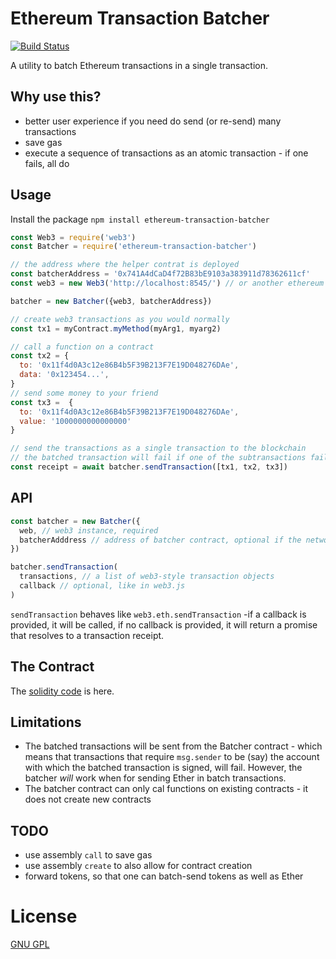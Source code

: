 # Ethereum Transaction Batcher

[![Build Status](https://travis-ci.com/daostack/web3-transaction-batcher.svg?branch=master)](https://travis-ci.com/daostack/web3-transaction-batcher)

A utility to batch Ethereum transactions in a single transaction.

## Why use this?

- better user experience if you need do send (or re-send) many transactions
- save gas
- execute a sequence of transactions as an atomic transaction - if one fails, all do

## Usage

Install the package `npm install ethereum-transaction-batcher`

```javascript
const Web3 = require('web3')
const Batcher = require('ethereum-transaction-batcher')

// the address where the helper contrat is deployed
const batcherAddress = '0x741A4dCaD4f72B83bE9103a383911d78362611cf'
const web3 = new Web3('http://localhost:8545/') // or another ethereum provider

batcher = new Batcher({web3, batcherAddress})

// create web3 transactions as you would normally
const tx1 = myContract.myMethod(myArg1, myarg2)

// call a function on a contract
const tx2 = {
  to: '0x11f4d0A3c12e86B4b5F39B213F7E19D048276DAe',
  data: '0x123454...',
}
// send some money to your friend
const tx3 =  {
  to: '0x11f4d0A3c12e86B4b5F39B213F7E19D048276DAe',
  value: '1000000000000000'
}

// send the transactions as a single transaction to the blockchain
// the batched transaction will fail if one of the subtransactions fail
const receipt = await batcher.sendTransaction([tx1, tx2, tx3])


```
## API


```javascript
const batcher = new Batcher({
  web, // web3 instance, required
  batcherAdddress // address of batcher contract, optional if the network is main or rinkeby
})
```

```javascript
batcher.sendTransaction(
  transactions, // a list of web3-style transaction objects
  callback // optional, like in web3.js
)

```
`sendTransaction` behaves like `web3.eth.sendTransaction` -if a callback is provided, it will be called, if no callback is provided, it will return a promise that resolves to a transaction receipt.

## The Contract

The [solidity code](./contracts/Batcher.sol) is here.

## Limitations

* The batched transactions will be sent from the Batcher contract - which means that transactions that require `msg.sender` to be (say) the account  with which the batched transaction is signed, will fail. However, the batcher _will_ work when for sending Ether in batch transactions.
* The batcher contract can only cal functions on existing contracts - it does not create new contracts

## TODO

* use assembly `call` to save gas
* use assembly `create` to also allow for contract creation
* forward tokens, so that one can batch-send tokens as well as Ether

# License

[GNU GPL](./LICENSE)
